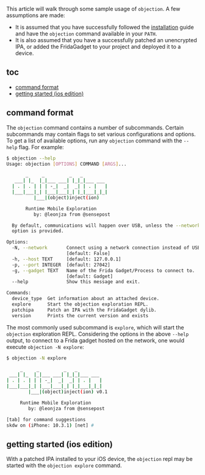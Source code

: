 This article will walk through some sample usage of `objection`. A few assumptions are made:

* It is assumed that you have successfully followed the [installation](installation) guide and have the `objection` command available in your `PATH`. 
* It is also assumed that you have a successfully patched an unencrypted IPA, or added the FridaGadget to your project and deployed it to a device.

## toc

* [command format](command-format)
* [getting started (ios edition)](getting-started-ios-edition)

## command format
The `objection` command contains a number of subcommands. Certain subcommands may contain flags to set various configurations and options. To get a list of available options, run any `objection` command with the `--help` flag. For example:

```bash
$ objection --help
Usage: objection [OPTIONS] COMMAND [ARGS]...

       _     _         _   _
   ___| |_  |_|___ ___| |_|_|___ ___
  | . | . | | | -_|  _|  _| | . |   |
  |___|___|_| |___|___|_| |_|___|_|_|
          |___|(object)inject(ion)

       Runtime Mobile Exploration
          by: @leonjza from @sensepost

  By default, communications will happen over USB, unless the --network
  option is provided.

Options:
  -N, --network       Connect using a network connection instead of USB.
                      [default: False]
  -h, --host TEXT     [default: 127.0.0.1]
  -p, --port INTEGER  [default: 27042]
  -g, --gadget TEXT   Name of the Frida Gadget/Process to connect to.
                      [default: Gadget]
  --help              Show this message and exit.

Commands:
  device_type  Get information about an attached device.
  explore      Start the objection exploration REPL.
  patchipa     Patch an IPA with the FridaGadget dylib.
  version      Prints the current version and exists
```

The most commonly used subcommand is `explore`, which will start the `objection` exploration REPL. Considering the options in the above `--help` output, to connect to a Frida gadget hosted on the network, one would execute `objection -N explore`:

```bash
$ objection -N explore

     _     _         _   _
 ___| |_  |_|___ ___| |_|_|___ ___
| . | . | | | -_|  _|  _| | . |   |
|___|___|_| |___|___|_| |_|___|_|_|
        |___|(object)inject(ion) v0.1

     Runtime Mobile Exploration
        by: @leonjza from @sensepost

[tab] for command suggestions
skdw on (iPhone: 10.3.1) [net] #
``` 

## getting started (ios edition)
With a patched IPA installed to your iOS device, the `objection` repl may be started with the `objection explore` command.